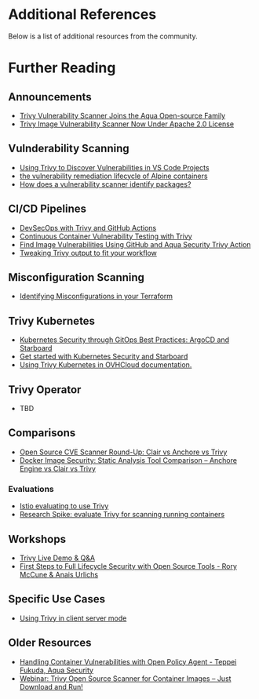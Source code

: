 # Additional References
Below is a list of additional resources from the community.

# Further Reading

## Announcements

- [Trivy Vulnerability Scanner Joins the Aqua Open-source Family](https://blog.aquasec.com/trivy-vulnerability-scanner-joins-aqua-family)
- [Trivy Image Vulnerability Scanner Now Under Apache 2.0 License](https://blog.aquasec.com/trivy-open-source-vulnerability-scanner-apache2.0-license)

## Vulnderability Scanning

- [Using Trivy to Discover Vulnerabilities in VS Code Projects](https://blog.aquasec.com/trivy-open-source-vulnerability-scanner-vs-code)
- [the vulnerability remediation lifecycle of Alpine containers](https://ariadne.space/2021/06/08/the-vulnerability-remediation-lifecycle-of-alpine-containers/)
- [How does a vulnerability scanner identify packages?](https://youtu.be/PaMnzeHBa8M)

## CI/CD Pipelines

- [DevSecOps with Trivy and GitHub Actions](https://blog.aquasec.com/devsecops-with-trivy-github-actions)
- [Continuous Container Vulnerability Testing with Trivy](https://semaphoreci.com/blog/continuous-container-vulnerability-testing-with-trivy)
- [Find Image Vulnerabilities Using GitHub and Aqua Security Trivy Action](https://blog.aquasec.com/github-vulnerability-scanner-trivy)
- [Tweaking Trivy output to fit your workflow]()

## Misconfiguration Scanning

- [Identifying Misconfigurations in your Terraform](https://youtu.be/cps1V5fOHtE)

## Trivy Kubernetes

- [Kubernetes Security through GitOps Best Practices: ArgoCD and Starboard](https://youtu.be/YvMY8to9aHI)
- [Get started with Kubernetes Security and Starboard](https://youtu.be/QgctrpTpJec)
- [Using Trivy Kubernetes in OVHCloud documentation.](https://docs.ovh.com/gb/en/kubernetes/installing-trivy/)

## Trivy Operator 

- TBD

## Comparisons

- [Open Source CVE Scanner Round-Up: Clair vs Anchore vs Trivy](https://boxboat.com/2020/04/24/image-scanning-tech-compared/)
- [Docker Image Security: Static Analysis Tool Comparison – Anchore Engine vs Clair vs Trivy](https://www.a10o.net/devsecops/docker-image-security-static-analysis-tool-comparison-anchore-engine-vs-clair-vs-trivy/)


### Evaluations

- [Istio evaluating to use Trivy](https://github.com/istio/release-builder/pull/687#issuecomment-874938417)
- [Research Spike: evaluate Trivy for scanning running containers](https://gitlab.com/gitlab-org/gitlab/-/issues/270888)

## Workshops

- [Trivy Live Demo & Q&A](https://youtu.be/6Vw0QgJ-k5o)
- [First Steps to Full Lifecycle Security with Open Source Tools - Rory McCune & Anais Urlichs](https://youtu.be/nwJ0366rs6s)

## Specific Use Cases

- [Using Trivy in client server mode](https://youtu.be/tNQ-VlahtYM)

## Older Resources

- [Handling Container Vulnerabilities with Open Policy Agent - Teppei Fukuda, Aqua Security](https://youtu.be/WKE2XNZ2zr4)
- [Webinar: Trivy Open Source Scanner for Container Images – Just Download and Run!](https://youtu.be/XnYxX9uueoQ)